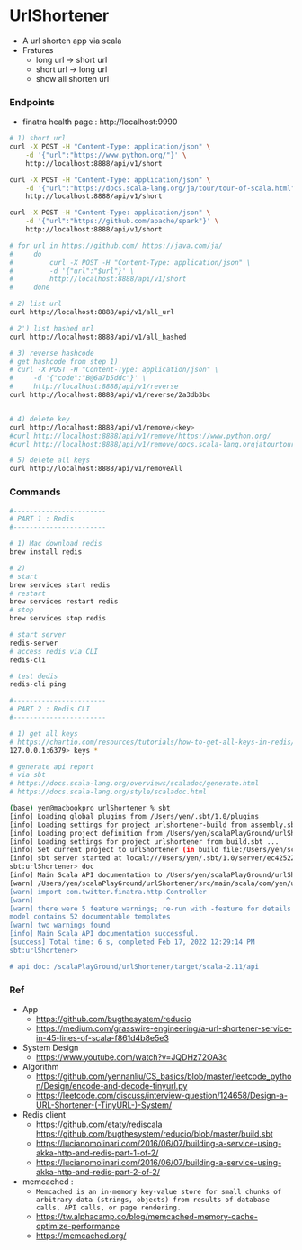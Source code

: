 # UrlShortener
- A url shorten app via scala
- Fratures
    - long url -> short url
    - short url -> long url
    - show all shorten url

### Endpoints
- finatra health page : http://localhost:9990

```bash
# 1) short url
curl -X POST -H "Content-Type: application/json" \
    -d '{"url":"https://www.python.org/"}' \
    http://localhost:8888/api/v1/short

curl -X POST -H "Content-Type: application/json" \
    -d '{"url":"https://docs.scala-lang.org/ja/tour/tour-of-scala.html"}' \
    http://localhost:8888/api/v1/short

curl -X POST -H "Content-Type: application/json" \
    -d '{"url":"https://github.com/apache/spark"}' \
    http://localhost:8888/api/v1/short

# for url in https://github.com/ https://java.com/ja/
#     do
#         curl -X POST -H "Content-Type: application/json" \
#         -d '{"url":"$url"}' \
#         http://localhost:8888/api/v1/short
#     done

# 2) list url
curl http://localhost:8888/api/v1/all_url

# 2') list hashed url
curl http://localhost:8888/api/v1/all_hashed

# 3) reverse hashcode
# get hashcode from step 1)
# curl -X POST -H "Content-Type: application/json" \
#     -d '{"code":"B@6a7b5ddc"}' \
#     http://localhost:8888/api/v1/reverse
curl http://localhost:8888/api/v1/reverse/2a3db3bc


# 4) delete key
curl http://localhost:8888/api/v1/remove/<key>
#curl http://localhost:8888/api/v1/remove/https://www.python.org/
#curl http://localhost:8888/api/v1/remove/docs.scala-lang.orgjatourtour-of-scala.html

# 5) delete all keys
curl http://localhost:8888/api/v1/removeAll
```

### Commands
```bash
#-----------------------
# PART 1 : Redis
#-----------------------

# 1) Mac download redis
brew install redis

# 2)
# start 
brew services start redis
# restart
brew services restart redis
# stop
brew services stop redis

# start server
redis-server
# access redis via CLI
redis-cli

# test dedis
redis-cli ping

#-----------------------
# PART 2 : Redis CLI
#-----------------------

# 1) get all keys
# https://chartio.com/resources/tutorials/how-to-get-all-keys-in-redis/
127.0.0.1:6379> keys *
```

```bash
# generate api report
# via sbt
# https://docs.scala-lang.org/overviews/scaladoc/generate.html
# https://docs.scala-lang.org/style/scaladoc.html

(base) yen@macbookpro urlShortener % sbt
[info] Loading global plugins from /Users/yen/.sbt/1.0/plugins
[info] Loading settings for project urlshortener-build from assembly.sbt ...
[info] Loading project definition from /Users/yen/scalaPlayGround/urlShortener/project
[info] Loading settings for project urlshortener from build.sbt ...
[info] Set current project to urlShortener (in build file:/Users/yen/scalaPlayGround/urlShortener/)
[info] sbt server started at local:///Users/yen/.sbt/1.0/server/ec4252217fb3edafa1c3/sock
sbt:urlShortener> doc
[info] Main Scala API documentation to /Users/yen/scalaPlayGround/urlShortener/target/scala-2.11/api...
[warn] /Users/yen/scalaPlayGround/urlShortener/src/main/scala/com/yen/urlShortener/controller/Controller.scala:5:33: imported `Controller' is permanently hidden by definition of object Controller in package controller
[warn] import com.twitter.finatra.http.Controller
[warn]                                 ^
[warn] there were 5 feature warnings; re-run with -feature for details
model contains 52 documentable templates
[warn] two warnings found
[info] Main Scala API documentation successful.
[success] Total time: 6 s, completed Feb 17, 2022 12:29:14 PM
sbt:urlShortener>

# api doc: /scalaPlayGround/urlShortener/target/scala-2.11/api
```

### Ref
- App
    - https://github.com/bugthesystem/reducio
    - https://medium.com/grasswire-engineering/a-url-shortener-service-in-45-lines-of-scala-f861d4b8e5e3
- System Design
    - https://www.youtube.com/watch?v=JQDHz72OA3c
- Algorithm
    - https://github.com/yennanliu/CS_basics/blob/master/leetcode_python/Design/encode-and-decode-tinyurl.py
    - https://leetcode.com/discuss/interview-question/124658/Design-a-URL-Shortener-(-TinyURL-)-System/
- Redis client
    - https://github.com/etaty/rediscala
         https://github.com/bugthesystem/reducio/blob/master/build.sbt
    - https://lucianomolinari.com/2016/06/07/building-a-service-using-akka-http-and-redis-part-1-of-2/
    - https://lucianomolinari.com/2016/06/07/building-a-service-using-akka-http-and-redis-part-2-of-2/
- memcached : 
    - ` Memcached is an in-memory key-value store for small chunks of arbitrary data (strings, objects) from results of database calls, API calls, or page rendering. `
    - https://tw.alphacamp.co/blog/memcached-memory-cache-optimize-performance
    - https://memcached.org/